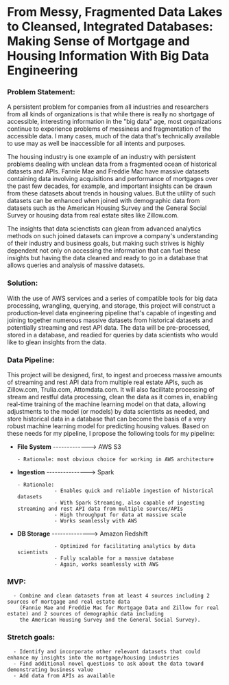 # From Messy, Fragmented Data Lakes to Cleansed, Integrated Databases: Making Sense of Mortgage and Housing Information With Big Data Engineering

### Problem Statement:

A persistent problem for companies from all industries and researchers from all kinds of organizations is that while there is really no shortgage of accessible, interesting information in the "big data" age, most organizations continue to experience problems of messiness and fragmentation of the accessible data. I many cases, much of the data that's technically available to use may as well be inaccessible for all intents and purposes.

The housing industry is one example of an industry with persistent problems dealing with unclean data from a fragmented ocean of historical datasets and APIs. Fannie Mae and Freddie Mac have massive datasets containing data involving acquisitions and performance of mortgages over the past few decades, for example, and important insights can be drawn from these datasets about trends in housing values. But the utility of such datasets can be enhanced when joined with demographic data from datasets such as the American Housing Survey and the General Social Survey or housing data from real estate sites like Zillow.com.

The insights that data scienctists can glean from advanced analytics methods on such joined datasets can improve a company's understanding of their industry and business goals, but making such strives is highly dependent not only on accessing the information that can fuel these insights but having the data cleaned and ready to go in a database that allows queries and analysis of massive datasets.

### Solution:

With the use of AWS services and a series of compatible tools for big data processing, wrangling, querying, and storage, this project will construct a production-level data engineering pipeline that's capable of ingesting and joining together numerous massive datasets from historical datasets and potentially streaming and rest API data.  The data will be pre-processed, stored in a database, and readied for queries by data scientists who would like to glean insights from the data.


### Data Pipeline:

This project will be designed, first, to ingest and proecess massive amounts of streaming and rest API data from multiple real estate APIs, such as Zillow.com, Trulia.com, Attomdata.com. It will also facilitate processing of stream and restful data processing, clean the data as it comes in, enabling real-time training of the machine learning model on that data, allowing adjustments to the model (or models) by data scientists as needed, and store historical data in a database that can become the basis of a very robust machine learning model for predicting housing values.  Based on these needs for my pipeline, I propose the following tools for my pipeline:

- **File System** -------------> AWS S3 

      - Rationale: most obvious choice for working in AWS architecture


- **Ingestion** ---------------> Spark

      - Rationale:
                  - Enables quick and reliable ingestion of historical datasets
                  - With Spark Streaming, also capable of ingesting streaming and rest API data from multiple sources/APIs
                  - High throughput for data at massive scale
                  - Works seamlessly with AWS
                  

- **DB Storage** --------------> Amazon Redshift

                  - Optimized for facilitating analytics by data scientists
                  - Fully scalable for a massive database
                  - Again, works seamlessly with AWS

### MVP:

      - Combine and clean datasets from at least 4 sources including 2 sources of mortgage and real estate data
        (Fannie Mae and Freddie Mac for Mortgage Data and Zillow for real estate) and 2 sources of demographic data including 
        the American Housing Survey and the General Social Survey).

### Stretch goals: 

      - Identify and incorporate other relevant datasets that could enhance my insights into the mortgage/housing industries
      - Find additional novel questions to ask about the data toward demonstrating business value
      - Add data from APIs as available
      

